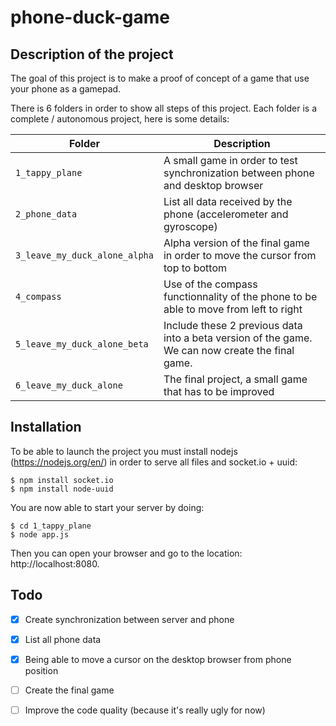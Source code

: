 # phone-duck-game

## Description of the project
The goal of this project is to make a proof of concept of a game that use your phone as a gamepad.

There is 6 folders in order to show all steps of this project. Each folder is a complete / autonomous project, here is some details:

| Folder | Description |
| --- | --- |
| `1_tappy_plane` | A small game in order to test synchronization between phone and desktop browser |
| `2_phone_data` | List all data received by the phone (accelerometer and gyroscope) |
| `3_leave_my_duck_alone_alpha` | Alpha version of the final game in order to move the cursor from top to bottom |
| `4_compass` | Use of the compass functionnality of the phone to be able to move from left to right |
| `5_leave_my_duck_alone_beta` | Include these 2 previous data into a beta version of the game. We can now create the final game. |
| `6_leave_my_duck_alone` | The final project, a small game that has to be improved |

## Installation
To be able to launch the project you must install nodejs (https://nodejs.org/en/) in order to serve all files and socket.io + uuid:
```
$ npm install socket.io
$ npm install node-uuid
```

You are now able to start your server by doing:
```
$ cd 1_tappy_plane
$ node app.js
```

Then you can open your browser and go to the location: http://localhost:8080.

## Todo
- [x] Create synchronization between server and phone
- [x] List all phone data
- [x] Being able to move a cursor on the desktop browser from phone position
- [ ] Create the final game
- [ ] Improve the code quality (because it's really ugly for now)

